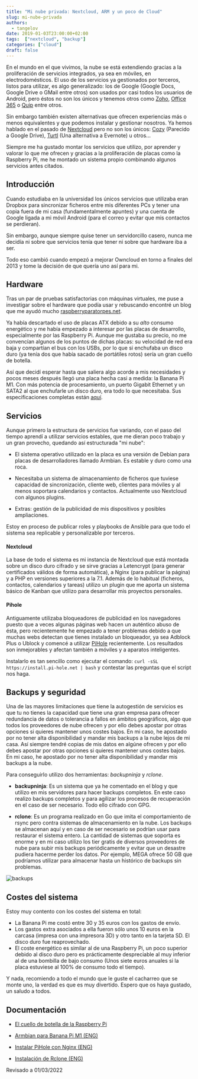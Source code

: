 ```yaml
---
title: "Mi nube privada: Nextcloud, ARM y un poco de Cloud"
slug: mi-nube-privada
authors:
  - tangelov
date: 2019-01-03T23:00:00+02:00
tags:  ["nextcloud", "backup"]
categories: ["cloud"]
draft: false
---
```


En el mundo en el que vivimos, la nube se está extendiendo gracias a la proliferación de servicios integrados, ya sea en móviles, en electrodomésticos. El uso de los servicios ya gestionados por terceros, listos para utilizar, es algo generalizado: los de Google (Google Docs, Google Drive o GMail entre otros) son usados por casi todos los usuarios de Android, pero éstos no son los únicos y tenemos otros como [Zoho](https://www.zoho.com/), [Office 365](https://products.office.com/es-ES/compare-all-microsoft-office-products) o [Quip](https://quip.com/intl/es/) entre otros.

Sin embargo también existen alternativas que ofrecen experiencias más o menos equivalentes y que podemos instalar y gestionar nosotros. Ya hemos hablado en el pasado de [Nextcloud](https://tangelov.me/posts/nube-privada-nextcloud.html) pero no son los únicos: [Cozy](https://cozy.io/es/) (Parecido a Google Drive), [Turtl](https://turtlapp.com/) (Una alternativa a Evernote) u otros...

Siempre me ha gustado montar los servicios que utilizo, por aprender y valorar lo que me ofrecen y gracias a la proliferación de placas como la Raspberry Pi, me he montado un sistema propio combinando algunos servicios antes citados.

<!--more-->

## Introducción
Cuando estudiaba en la universidad los únicos servicios que utilizaba eran Dropbox para sincronizar ficheros entre mis diferentes PCs y tener una copia fuera de mi casa (fundamentalmente apuntes) y una cuenta de Google ligada a mi móvil Android (para el correo y evitar que mis contactos se perdieran).

Sin embargo, aunque siempre quise tener un servidorcillo casero, nunca me decidía ni sobre que servicios tenía que tener ni sobre que hardware iba a ser. 

Todo eso cambió cuando empezó a mejorar Owncloud en torno a finales del 2013 y tome la decisión de que quería uno así para mi.

## Hardware
Tras un par de pruebas satisfactorias con máquinas virtuales, me puse a investigar sobre el hardware que podía usar y rebuscando encontré un blog que me ayudó mucho [raspberryparatorpes.net](https://raspberryparatorpes.net/).

Ya había descartado el uso de placas ATX debido a su _alto_ consumo energético y me había empezado a interesar por las placas de desarrollo, especialmente por las Raspberry Pi. Aunque me gustaba su precio, no me convencían algunos de los puntos de dichas placas: su velocidad de red era baja y compartían el bus con los USBs, por lo que si enchufaba un disco duro (ya tenía dos que había sacado de portátiles rotos) sería un gran cuello de botella.

Así que decidí esperar hasta que saliera algo acorde a mis necesidades y pocos meses después llegó una placa hecha casi a medida: la Banana Pi M1. Con más potencia de procesamiento, un puerto Gigabit Ethernet y un SATA2 al que enchufarle un disco duro, era todo lo que necesitaba. Sus especificaciones completas están [aquí](https://wiki.banana-pi.org/Banana_Pi_BPI-M1).


## Servicios
Aunque primero la estructura de servicios fue variando, con el paso del tiempo aprendí a utilizar servicios estables, que me dieran poco trabajo y un gran provecho, quedando así estructurada "mi nube":

* El sistema operativo utilizado en la placa es una versión de Debian para placas de desarrolladores llamado Armbian. Es estable y duro como una roca.

* Necesitaba un sistema de almacenamiento de ficheros que tuviese capacidad de sincronización, cliente web, clientes para móviles y al menos soportara calendarios y contactos. Actualmente uso Nextcloud con algunos plugins.

* Extras: gestión de la publicidad de mis dispositivos y posibles ampliaciones.

Estoy en proceso de publicar roles y playbooks de Ansible para que todo el sistema sea replicable y personalizable por terceros.


#### Nextcloud
La base de todo el sistema es mi instancia de Nextcloud que está montada sobre un disco duro cifrado y se sirve gracias a Letencrypt (para generar certificados válidos de forma automática), a Nginx (para publicar la página) y a PHP en versiones superiores a la 7.1. Además de lo habitual (ficheros, contactos, calendarios y tareas) utilizo un plugin que me aporta un sistema básico de Kanban que utilizo para desarrollar mis proyectos personales.

#### Pihole
Antiguamente utilizaba bloqueadores de publicidad en los navegadores puesto que a veces algunas páginas web hacen un auténtico abuso de ésta, pero recientemente he empezado a tener problemas debido a que muchas webs detectan que tienes instalado un bloqueador, ya sea Adblock Plus o Ublock y comencé a utilizar [PiHole](https://pi-hole.net/) recientemente. Los resultados son inmejorables y afectan también a móviles y a aparatos inteligentes.

Instalarlo es tan sencillo como ejecutar el comando: ```curl -sSL https://install.pi-hole.net | bash``` y contestar las preguntas que el script nos haga.

## Backups y seguridad
Una de las mayores limitaciones que tiene la autogestión de servicios es que tu no tienes la capacidad que tiene una gran empresa para ofrecer redundancia de datos o tolerancia a fallos en ámbitos geográficos, algo que todos los proveedores de nube ofrecen y por ello debes apostar por otras opciones si quieres mantener unos costes bajos. En mi caso, he apostado por no tener alta disponibilidad y mandar mis backups a la nube lejos de mi casa. Así siempre tendré copias de mis datos en algúne ofrecen y por ello debes apostar por otras opciones si quieres mantener unos costes bajos. En mi caso, he apostado por no tener alta disponibilidad y mandar mis backups a la nube.

Para conseguirlo utilizo dos herramientas: _backupninja_ y _rclone_.

* __backupninja__: Es un sistema que ya he comentado en el blog y que utilizo en mis servidores para hacer backups completos. En este caso realizo backups completos y para agilizar los procesos de recuperación en el caso de ser necesario. Todo ello cifrado con GPG.

* __rclone__: Es un programa realizado en Go que imita el comportamiento de rsync pero contra sistemas de almacenamiento en la nube. Los backups se almacenan aquí y en caso de ser necesario se podrían usar para restaurar el sistema entero. La cantidad de sistemas que soporta es enorme y en mi caso utilizo los tier gratis de diversos proveedores de nube para subir mis backups periódicamente y evitar que un desastre pudiera hacerme perder los datos. Por ejemplo, MEGA ofrece 50 GB que podríamos utilizar para almacenar hasta un histórico de backups sin problemas.


![backups](https://storage.googleapis.com/tangelov-data/images/0020-00.png)


## Costes del sistema
Estoy muy contento con los costes del sistema en total:

* La Banana Pi me costó entre 30 y 35 euros con los gastos de envío.
* Los gastos extra asociados a ella fueron sólo unos 10 euros en la carcasa (impresa con una impresora 3D) y otro tanto en la tarjeta SD. El disco duro fue reaprovechado.
* El coste energético es similar al de una Raspberry Pi, un poco superior debido al disco duro pero es prácticamente despreciable al muy inferior al de una bombilla de bajo consumo (Unos siete euros anuales si la placa estuviese al 100% de consumo todo el tiempo).


Y nada, recomiendo a todo el mundo que le guste el cacharreo que se monte uno, la verdad es que es muy divertido. Espero que os haya gustado, un saludo a todos.

## Documentación

* [El cuello de botella de la Raspberry Pi](https://raspberryparatorpes.net/dudas/el-cuello-de-botella-de-la-raspberry-pi/)

* [Armbian para Banana Pi M1 (ENG)](https://www.armbian.com/bananapi/)

* [Instalar PiHole con Nginx (ENG)](https://docs.pi-hole.net/guides/nginx-configuration/)

* [Instalación de Rclone (ENG)](https://rclone.org/downloads/)

Revisado a 01/03/2022
